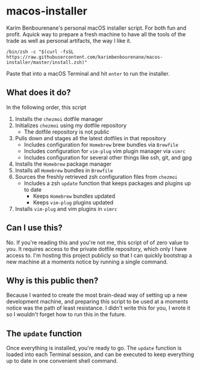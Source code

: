 # macos-installer
Karim Benbourenane's personal macOS installer script. For both fun and profit. Aquick way to prepare a fresh machine to have all the tools of the trade as well as personal artifacts, the way I like it.

`/bin/zsh -c "$(curl -fsSL https://raw.githubusercontent.com/karimbenbourenane/macos-installer/master/install.zsh)"`

Paste that into a macOS Terminal and hit `enter` to run the installer.

## What does it do?
In the following order, this script
1. Installs the `chezmoi` dotfile manager
2. Initializes `chezmoi` using my dotfile repository
   - The dotfile repository is not public
3. Pulls down and stages all the latest dotfiles in that repository
   - Includes configuration for `Homebrew` brew bundles via `Brewfile`
   - Includes configuration for `vim-plug` vim plugin manager via `vimrc`
   - Includes configuration for several other things like ssh, git, and gpg
4. Installs the `Homebrew` package manager
5. Installs all `Homebrew` bundles in `Brewfile`
6. Sources the freshly retrieved zsh configuration files from `chezmoi`
   - Includes a zsh `update` function that keeps packages and plugins up to date
      - Keeps `Homebrew` bundles updated
      - Keeps `vim-plug` plugins updated
7. Installs `vim-plug` and vim plugins in `vimrc`

## Can I use this?
No. If you're reading this and you're not me, this script of of zero value to you. It requires access to the private dotfile repository, which only I have access to. I'm hosting this project publicly so that I can quickly bootstrap a new machine at a moments notice by running a single command.

## Why is this public then?
Because I wanted to create the most brain-dead way of setting up a new development machine, and preparing this script to be used at a moments notice was the path of least resistance. I didn't write this for you, I wrote it so I wouldn't forget how to run this in the future.

## The `update` function
Once everything is installed, you're ready to go. The `update` function is loaded into each Terminal session, and can be executed to keep everything up to date in one convenient shell command.
